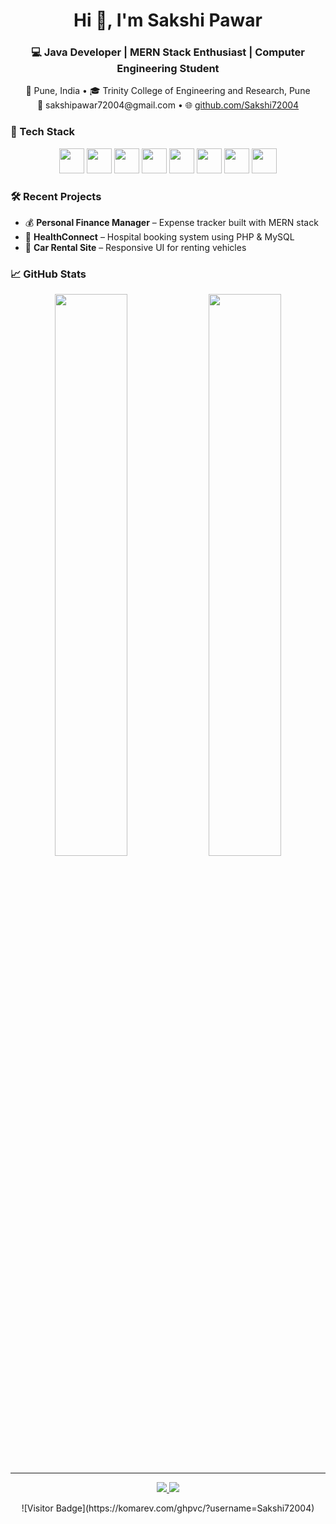 <h1 align="center">Hi 👋, I'm Sakshi Pawar</h1>

<h3 align="center">💻 Java Developer | MERN Stack Enthusiast | Computer Engineering Student</h3>

<p align="center">
  📍 Pune, India • 🎓 Trinity College of Engineering and Research, Pune <br>
  📧 sakshipawar72004@gmail.com • 🌐 <a href="https://github.com/Sakshi72004">github.com/Sakshi72004</a>
</p>



### 🚀 Tech Stack
<p align="center">
  <img src="https://cdn.jsdelivr.net/gh/devicons/devicon/icons/html5/html5-original.svg" width="40"/>
  <img src="https://cdn.jsdelivr.net/gh/devicons/devicon/icons/css3/css3-original.svg" width="40"/>
  <img src="https://cdn.jsdelivr.net/gh/devicons/devicon/icons/javascript/javascript-original.svg" width="40"/>
  <img src="https://cdn.jsdelivr.net/gh/devicons/devicon/icons/react/react-original.svg" width="40"/>
  <img src="https://cdn.jsdelivr.net/gh/devicons/devicon/icons/nodejs/nodejs-original.svg" width="40"/>
  <img src="https://cdn.jsdelivr.net/gh/devicons/devicon/icons/express/express-original.svg" width="40"/>
  <img src="https://cdn.jsdelivr.net/gh/devicons/devicon/icons/mongodb/mongodb-original.svg" width="40"/>
  <img src="https://cdn.jsdelivr.net/gh/devicons/devicon/icons/java/java-original.svg" width="40"/>
</p>



### 🛠️ Recent Projects
- 💰 **Personal Finance Manager** – Expense tracker built with MERN stack  
- 🏥 **HealthConnect** – Hospital booking system using PHP & MySQL  
- 🚗 **Car Rental Site** – Responsive UI for renting vehicles  



### 📈 GitHub Stats
<p align="center">
  <img src="https://github-readme-stats.vercel.app/api?username=Sakshi72004&show_icons=true&theme=tokyonight" width="48%"/>
  <img src="https://github-readme-stats.vercel.app/api/top-langs/?username=Sakshi72004&layout=compact&theme=tokyonight" width="48%"/>
</p>

---

<p align="center">
  <a href="https://www.linkedin.com/in/sakshipawar72004/">
    <img src="https://img.shields.io/badge/LinkedIn-blue?style=flat&logo=linkedin" />
  </a>
  <a href="mailto:sakshipawar72004@gmail.com">
    <img src="https://img.shields.io/badge/Gmail-red?style=flat&logo=gmail&logoColor=white" />
  </a>
</p>

<p align="center">
  ![Visitor Badge](https://komarev.com/ghpvc/?username=Sakshi72004)
</p>
